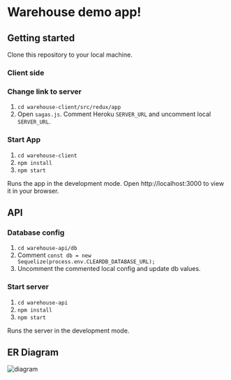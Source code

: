 # Warehouse demo app!

## Getting started

Clone this repository to your local machine.

### Client side

### Change link to server

1. `cd warehouse-client/src/redux/app`
2. Open `sagas.js`. Comment Heroku `SERVER_URL` and uncomment local `SERVER_URL`.

### Start App

1. `cd warehouse-client`
2. `npm install`
3. `npm start`

Runs the app in the development mode.
Open http://localhost:3000 to view it in your browser.

## API

### Database config

1. `cd warehouse-api/db`
2. Comment `const db = new Sequelize(process.env.CLEARDB_DATABASE_URL);`
3. Uncomment the commented local config and update db values.

### Start server

1. `cd warehouse-api`
2. `npm install`
3. `npm start`

Runs the server in the development mode.

## ER Diagram

![diagram](https://i.imgur.com/brAg14d.png)
